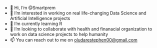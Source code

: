 - 👋 Hi, I’m @Smartprem
- 👀 I’m interested in working on real life-changing Data Science and Artificial Intelligence projects
- 🌱 I’m currently learning R
- 💞️ I’m looking to collaborate with health and finanacial organization to work on data science projects to help humanity
- 📫 You can reach out to me on oludarestephen00@gmail.com

<!---
Smartprem/Smartprem is a ✨ special ✨ repository because its `README.md` (this file) appears on your GitHub profile.
You can click the Preview link to take a look at your changes.
--->
